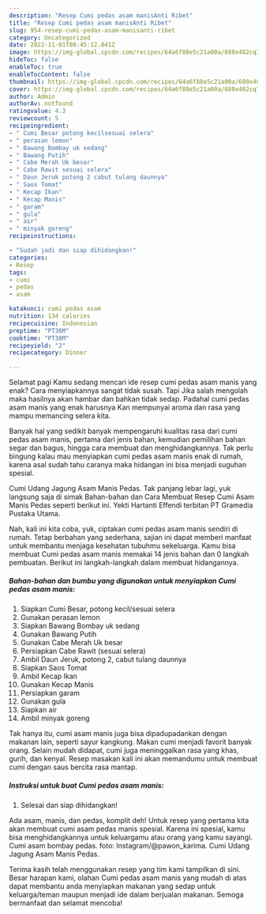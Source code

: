 ```yaml
---
description: "Resep Cumi pedas asam manisAnti Ribet"
title: "Resep Cumi pedas asam manisAnti Ribet"
slug: 954-resep-cumi-pedas-asam-manisanti-ribet
category: Uncategorized
date: 2022-11-01T08:45:12.041Z
image: https://img-global.cpcdn.com/recipes/64a6f88e5c21a00a/680x482cq70/cumi-pedas-asam-manis-foto-resep-utama.jpg
hideToc: false
enableToc: true
enableTocContent: false
thumbnail: https://img-global.cpcdn.com/recipes/64a6f88e5c21a00a/680x482cq70/cumi-pedas-asam-manis-foto-resep-utama.jpg
cover: https://img-global.cpcdn.com/recipes/64a6f88e5c21a00a/680x482cq70/cumi-pedas-asam-manis-foto-resep-utama.jpg
author: Admin
authorAv: notfound
ratingvalue: 4.3
reviewcount: 5
recipeingredient:
- " Cumi Besar potong kecilsesuai selera"
- " perasan lemon"
- " Bawang Bombay uk sedang"
- " Bawang Putih"
- " Cabe Merah Uk besar"
- " Cabe Rawit sesuai selera"
- " Daun Jeruk potong 2 cabut tulang daunnya"
- " Saos Tomat"
- " Kecap Ikan"
- " Kecap Manis"
- " garam"
- " gula"
- " air"
- " minyak goreng"
recipeinstructions:

- "Sudah jadi dan siap dihidangkan!"
categories:
- Resep
tags:
- cumi
- pedas
- asam

katakunci: cumi pedas asam 
nutrition: 134 calories
recipecuisine: Indonesian
preptime: "PT36M"
cooktime: "PT38M"
recipeyield: "2"
recipecategory: Dinner

---
```



Selamat pagi Kamu sedang mencari ide resep cumi pedas asam manis yang enak? Cara menyiapkannya sangat tidak susah. Tapi Jika salah mengolah maka hasilnya akan hambar dan bahkan tidak sedap. Padahal cumi pedas asam manis yang enak harusnya Kan mempunyai aroma dan rasa yang mampu memancing selera kita.


Banyak hal yang sedikit banyak mempengaruhi kualitas rasa dari cumi pedas asam manis, pertama dari jenis bahan, kemudian pemilihan bahan segar dan bagus, hingga cara membuat dan menghidangkannya. Tak perlu bingung kalau mau menyiapkan cumi pedas asam manis enak di rumah, karena asal sudah tahu caranya maka hidangan ini bisa menjadi suguhan spesial.

Cumi Udang Jagung Asam Manis Pedas. Tak panjang lebar lagi, yuk langsung saja di simak Bahan-bahan dan Cara Membuat Resep Cumi Asam Manis Pedas seperti berikut ini. Yekti Hartanti Effendi terbitan PT Gramedia Pustaka Utama.


Nah, kali ini kita coba, yuk, ciptakan cumi pedas asam manis sendiri di rumah. Tetap berbahan yang sederhana, sajian ini dapat memberi manfaat untuk membantu menjaga kesehatan tubuhmu sekeluarga. Kamu bisa membuat Cumi pedas asam manis memakai 14 jenis bahan dan 0 langkah pembuatan. Berikut ini langkah-langkah dalam membuat hidangannya.

<!--inarticleads1-->

##### Bahan-bahan dan bumbu yang digunakan untuk menyiapkan Cumi pedas asam manis:

1. Siapkan  Cumi Besar, potong kecil/sesuai selera
1. Gunakan  perasan lemon
1. Siapkan  Bawang Bombay uk sedang
1. Gunakan  Bawang Putih
1. Gunakan  Cabe Merah Uk besar
1. Persiapkan  Cabe Rawit (sesuai selera)
1. Ambil  Daun Jeruk, potong 2, cabut tulang daunnya
1. Siapkan  Saos Tomat
1. Ambil  Kecap Ikan
1. Gunakan  Kecap Manis
1. Persiapkan  garam
1. Gunakan  gula
1. Siapkan  air
1. Ambil  minyak goreng


Tak hanya itu, cumi asam manis juga bisa dipadupadankan dengan makanan lain, seperti sayur kangkung. Makan cumi menjadi favorit banyak orang. Selain mudah didapat, cumi juga meninggalkan rasa yang khas, gurih, dan kenyal. Resep masakan kali ini akan memandumu untuk membuat cumi dengan saus bercita rasa mantap. 

<!--inarticleads2-->

##### Instruksi untuk buat Cumi pedas asam manis:


1. Selesai dan siap dihidangkan!

Ada asam, manis, dan pedas, komplit deh! Untuk resep yang pertama kita akan membuat cumi asam pedas manis spesial. Karena ini spesial, kamu bisa menghidangkannya untuk keluargamu atau orang yang kamu sayangi. Cumi asam bombay pedas. foto: Instagram/@pawon_karima. Cumi Udang Jagung Asam Manis Pedas. 

Terima kasih telah menggunakan resep yang tim kami tampilkan di sini. Besar harapan kami, olahan Cumi pedas asam manis yang mudah di atas dapat membantu anda menyiapkan makanan yang sedap untuk keluarga/teman maupun menjadi ide dalam berjualan makanan. Semoga bermanfaat dan selamat mencoba!

